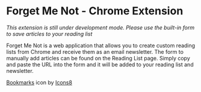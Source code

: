 # Forget Me Not - Chrome Extension

_This extension is still under development mode. Please use the built-in form to save articles to your reading list_

Forget Me Not is a web application that allows you to create custom reading lists from Chrome and receive them as an email newsletter.
The form to manually add articles can be found on the Reading List page. Simply copy and paste the URL into the form and it will be added to your reading list and newsletter.

<a target="_blank" href="https://icons8.com/icon/a53fwTLFEPxj/bookmarks">Bookmarks</a> icon by <a target="_blank" href="https://icons8.com">Icons8</a>
